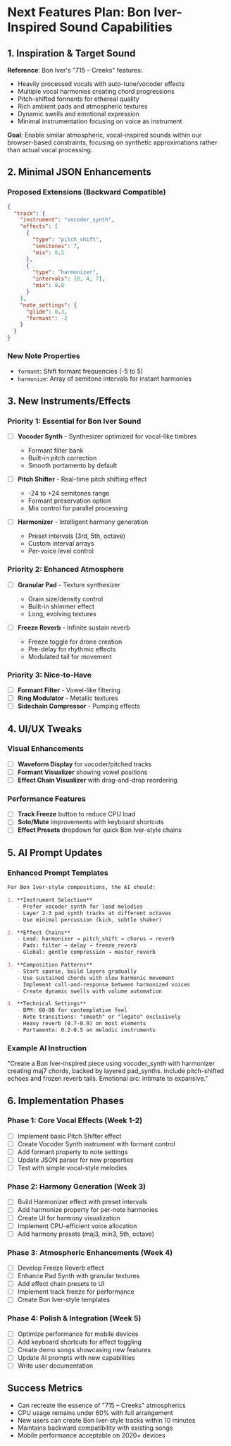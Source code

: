 # Next Features Plan: Bon Iver-Inspired Sound Capabilities

## 1. Inspiration & Target Sound

**Reference**: Bon Iver's "715 – Creeks" features:
- Heavily processed vocals with auto-tune/vocoder effects
- Multiple vocal harmonies creating chord progressions
- Pitch-shifted formants for ethereal quality
- Rich ambient pads and atmospheric textures
- Dynamic swells and emotional expression
- Minimal instrumentation focusing on voice as instrument

**Goal**: Enable similar atmospheric, vocal-inspired sounds within our browser-based constraints, focusing on synthetic approximations rather than actual vocal processing.

## 2. Minimal JSON Enhancements

### Proposed Extensions (Backward Compatible)

```json
{
  "track": {
    "instrument": "vocoder_synth",
    "effects": [
      {
        "type": "pitch_shift",
        "semitones": 7,
        "mix": 0.5
      },
      {
        "type": "harmonizer",
        "intervals": [0, 4, 7],
        "mix": 0.8
      }
    ],
    "note_settings": {
      "glide": 0.3,
      "formant": -2
    }
  }
}
```

### New Note Properties
- `formant`: Shift formant frequencies (-5 to 5)
- `harmonize`: Array of semitone intervals for instant harmonies

## 3. New Instruments/Effects

### Priority 1: Essential for Bon Iver Sound
- [ ] **Vocoder Synth** - Synthesizer optimized for vocal-like timbres
  - Formant filter bank
  - Built-in pitch correction
  - Smooth portamento by default
  
- [ ] **Pitch Shifter** - Real-time pitch shifting effect
  - -24 to +24 semitones range
  - Formant preservation option
  - Mix control for parallel processing

- [ ] **Harmonizer** - Intelligent harmony generation
  - Preset intervals (3rd, 5th, octave)
  - Custom interval arrays
  - Per-voice level control

### Priority 2: Enhanced Atmosphere
- [ ] **Granular Pad** - Texture synthesizer
  - Grain size/density control
  - Built-in shimmer effect
  - Long, evolving textures

- [ ] **Freeze Reverb** - Infinite sustain reverb
  - Freeze toggle for drone creation
  - Pre-delay for rhythmic effects
  - Modulated tail for movement

### Priority 3: Nice-to-Have
- [ ] **Formant Filter** - Vowel-like filtering
- [ ] **Ring Modulator** - Metallic textures
- [ ] **Sidechain Compressor** - Pumping effects

## 4. UI/UX Tweaks

### Visual Enhancements
- [ ] **Waveform Display** for vocoder/pitched tracks
- [ ] **Formant Visualizer** showing vowel positions
- [ ] **Effect Chain Visualizer** with drag-and-drop reordering

### Performance Features
- [ ] **Track Freeze** button to reduce CPU load
- [ ] **Solo/Mute** improvements with keyboard shortcuts
- [ ] **Effect Presets** dropdown for quick Bon Iver-style chains

## 5. AI Prompt Updates

### Enhanced Prompt Templates

```markdown
For Bon Iver-style compositions, the AI should:

1. **Instrument Selection**
   - Prefer vocoder_synth for lead melodies
   - Layer 2-3 pad_synth tracks at different octaves
   - Use minimal percussion (kick, subtle shaker)

2. **Effect Chains**
   - Lead: harmonizer → pitch_shift → chorus → reverb
   - Pads: filter → delay → freeze_reverb
   - Global: gentle compression → master_reverb

3. **Composition Patterns**
   - Start sparse, build layers gradually
   - Use sustained chords with slow harmonic movement
   - Implement call-and-response between harmonized voices
   - Create dynamic swells with volume automation

4. **Technical Settings**
   - BPM: 60-80 for contemplative feel
   - Note transitions: "smooth" or "legato" exclusively
   - Heavy reverb (0.7-0.9) on most elements
   - Portamento: 0.2-0.5 on melodic instruments
```

### Example AI Instruction
"Create a Bon Iver-inspired piece using vocoder_synth with harmonizer creating maj7 chords, backed by layered pad_synths. Include pitch-shifted echoes and frozen reverb tails. Emotional arc: intimate to expansive."

## 6. Implementation Phases

### Phase 1: Core Vocal Effects (Week 1-2)
- [ ] Implement basic Pitch Shifter effect
- [ ] Create Vocoder Synth instrument with formant control
- [ ] Add formant property to note settings
- [ ] Update JSON parser for new properties
- [ ] Test with simple vocal-style melodies

### Phase 2: Harmony Generation (Week 3)
- [ ] Build Harmonizer effect with preset intervals
- [ ] Add harmonize property for per-note harmonies
- [ ] Create UI for harmony visualization
- [ ] Implement CPU-efficient voice allocation
- [ ] Add harmony presets (maj3, min3, 5th, octave)

### Phase 3: Atmospheric Enhancements (Week 4)
- [ ] Develop Freeze Reverb effect
- [ ] Enhance Pad Synth with granular textures
- [ ] Add effect chain presets to UI
- [ ] Implement track freeze for performance
- [ ] Create Bon Iver-style templates

### Phase 4: Polish & Integration (Week 5)
- [ ] Optimize performance for mobile devices
- [ ] Add keyboard shortcuts for effect toggling
- [ ] Create demo songs showcasing new features
- [ ] Update AI prompts with new capabilities
- [ ] Write user documentation

## Success Metrics
- Can recreate the essence of "715 – Creeks" atmospherics
- CPU usage remains under 60% with full arrangement
- New users can create Bon Iver-style tracks within 10 minutes
- Maintains backward compatibility with existing songs
- Mobile performance acceptable on 2020+ devices